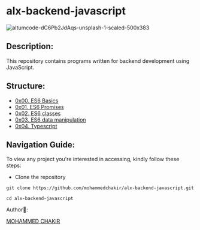# alx-backend-javascript

![altumcode-dC6Pb2JdAqs-unsplash-1-scaled-500x383](https://github.com/mohammedchakir/alx-backend-javascript/assets/129831433/5faf30c4-2c24-4aea-b3ed-768dd43c3c4d)

## Description:

This repository contains programs written for backend development using JavaScript.

## Structure:
- [0x00. ES6 Basics](0x00-ES6_basic)
- [0x01. ES6 Promises](0x01-ES6_promise)
- [0x02. ES6 classes](0x02-ES6_classes)
- [0x03. ES6 data manipulation](0x03-ES6_data_manipulation)
- [0x04. Typescript](0x04-TypeScript)


## Navigation Guide:

To view any project you're interested in accessing, kindly follow these steps:

- Clone the repository

```
git clone https://github.com/mohammedchakir/alx-backend-javascript.git
```
```
cd alx-backend-javascript
```

Author📑:

[MOHAMMED CHAKIR](https://github.com/mohammedchakir)